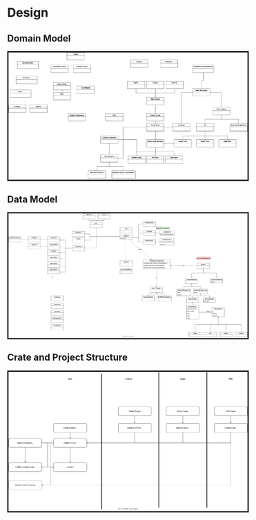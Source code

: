 # Design

<script src="https://unpkg.com/@panzoom/panzoom@4.5.0/dist/panzoom.min.js"></script>

## Domain Model

<div  style="overflow: hidden; border-style: solid; width: 110%">
<img src="./figures/domain-model.drawio.svg" class="diagram" alt="diagram" />
</div>

## Data Model

<div  style="overflow: hidden; border-style: solid; width: 110%">
<img src="./figures/data-model.drawio.svg" class="diagram" alt="diagram" />
</div>

## Crate and Project Structure

<div  style="overflow: hidden; border-style: solid; width: 110%">
<img src="./figures/crate-and-projects-structure.drawio.svg" class="diagram" alt="diagram" />
</div>

<script>
    Array.from(document.getElementsByClassName('diagram')).forEach(e => {
         panzoom = Panzoom(e, {});
         e.parentElement.addEventListener('wheel', panzoom.zoomWithWheel)
    })
</script>
